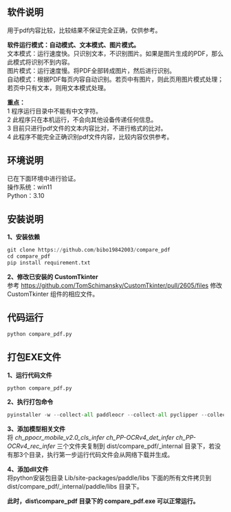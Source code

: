 ## 软件说明
用于pdf内容比较，比较结果不保证完全正确，仅供参考。  
  
**软件运行模式：自动模式、文本模式、图片模式。**  
文本模式：运行速度快。只识别文本，不识别图片。如果是图片生成的PDF，那么此模式将识别不到内容。  
图片模式：运行速度慢。将PDF全部转成图片，然后进行识别。  
自动模式：根据PDF每页内容自动识别。若页中有图片，则此页用图片模式处理；若页中只有文本，则用文本模式处理。  

**重点：**  
1 程序运行目录中不能有中文字符。  
2 此程序只在本机运行，不会向其他设备传递任何信息。  
3 目前只进行pdf文件的文本内容比对，不进行格式的比对。  
4 此程序不能完全正确识别pdf文件内容，比较内容仅供参考。  

## 环境说明
已在下面环境中进行验证。  
操作系统：win11  
Python：3.10  

## 安装说明
**1、安装依赖**  
```py
git clone https://github.com/bibo19842003/compare_pdf
cd compare_pdf
pip install requirement.txt
```

**2、修改已安装的 CustomTkinter**  
参考 https://github.com/TomSchimansky/CustomTkinter/pull/2605/files 修改 CustomTkinter 组件的相应文件。  

## 代码运行
```py
python compare_pdf.py
```

## 打包EXE文件
**1、运行代码文件**  
```py
python compare_pdf.py
```

**2、执行打包命令**
```py
pyinstaller -w --collect-all paddleocr --collect-all pyclipper --collect-all imghdr --collect-all skimage --collect-all imgaug --collect-all scipy.io --collect-all lmdb  --collect-all requests -y compare_pdf.py
```

**3、添加模型相关文件**  
将 *ch_ppocr_mobile_v2.0_cls_infer*  *ch_PP-OCRv4_det_infer*  *ch_PP-OCRv4_rec_infer* 三个文件夹复制到 dist/compare_pdf/_internal 目录下，若没有那3个目录，执行第一步运行代码文件会从网络下载并生成。  

**4、添加dll文件**  
将python安装包目录 Lib/site-packages/paddle/libs 下面的所有文件拷贝到 dist/compare_pdf/_internal/paddle/libs 目录下。  

**此时，dist\compare_pdf 目录下的 compare_pdf.exe 可以正常运行。**
